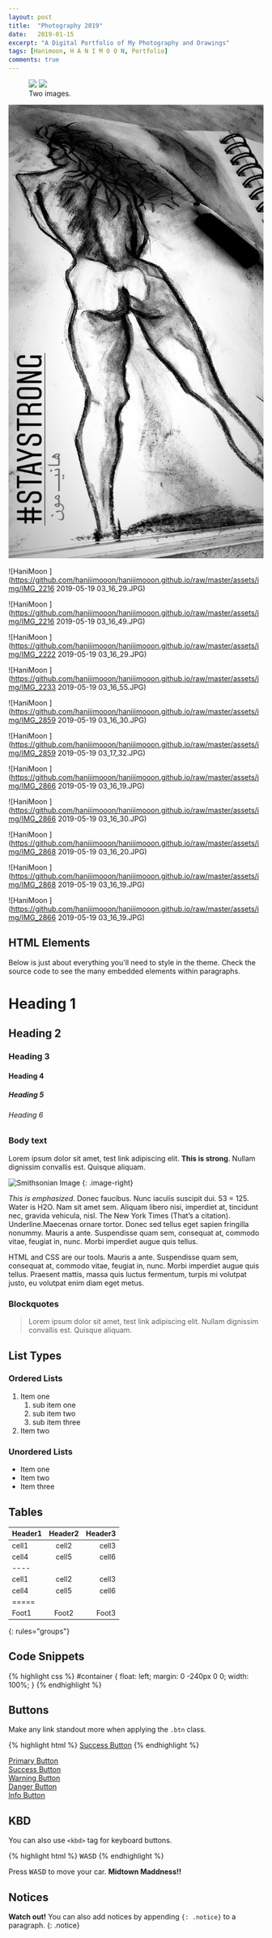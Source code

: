 ```yaml
---
layout: post
title:  "Photography 2019"
date:   2019-01-15
excerpt: "A Digital Portfolio of My Photography and Drawings"
tags: [Hanimoon, H A N I M O O N, Portfolio]
comments: true
---
```


<figure class="half">
	<a href="https://github.com/haniiimooon/haniiimooon.github.io/raw/master/assets/img/IMG_2032.JPG"><img src="http://placehold.it/600x300.jpg"></a>
	<a href="http://placehold.it/1200x600.jpeg"><img src="http://placehold.it/600x300.jpg"></a>
	<figcaption>Two images.</figcaption>
</figure>


![HaniMoon ](https://github.com/haniiimooon/haniiimooon.github.io/raw/master/assets/img/IMG_2032.JPG) 

![HaniMoon ](https://github.com/haniiimooon/haniiimooon.github.io/raw/master/assets/img/IMG_2216 2019-05-19 03_16_29.JPG) 


![HaniMoon ](https://github.com/haniiimooon/haniiimooon.github.io/raw/master/assets/img/IMG_2216 2019-05-19 03_16_49.JPG) 

![HaniMoon ](https://github.com/haniiimooon/haniiimooon.github.io/raw/master/assets/img/IMG_2222 2019-05-19 03_16_29.JPG) 

![HaniMoon ](https://github.com/haniiimooon/haniiimooon.github.io/raw/master/assets/img/IMG_2233 2019-05-19 03_16_55.JPG) 

![HaniMoon ](https://github.com/haniiimooon/haniiimooon.github.io/raw/master/assets/img/IMG_2859 2019-05-19 03_16_30.JPG) 

![HaniMoon ](https://github.com/haniiimooon/haniiimooon.github.io/raw/master/assets/img/IMG_2859 2019-05-19 03_17_32.JPG) 

![HaniMoon ](https://github.com/haniiimooon/haniiimooon.github.io/raw/master/assets/img/IMG_2866 2019-05-19 03_16_19.JPG) 

![HaniMoon ](https://github.com/haniiimooon/haniiimooon.github.io/raw/master/assets/img/IMG_2866 2019-05-19 03_16_30.JPG) 

![HaniMoon ](https://github.com/haniiimooon/haniiimooon.github.io/raw/master/assets/img/IMG_2868 2019-05-19 03_16_20.JPG) 

![HaniMoon ](https://github.com/haniiimooon/haniiimooon.github.io/raw/master/assets/img/IMG_2868 2019-05-19 03_16_19.JPG) 

![HaniMoon ](https://github.com/haniiimooon/haniiimooon.github.io/raw/master/assets/img/IMG_2866 2019-05-19 03_16_19.JPG) 




## HTML Elements

Below is just about everything you'll need to style in the theme. Check the source code to see the many embedded elements within paragraphs.

# Heading 1

## Heading 2

### Heading 3

#### Heading 4

##### Heading 5

###### Heading 6

### Body text

Lorem ipsum dolor sit amet, test link adipiscing elit. **This is strong**. Nullam dignissim convallis est. Quisque aliquam.

![Smithsonian Image](https://mmistakes.github.io/minimal-mistakes/images/3953273590_704e3899d5_m.jpg)
{: .image-right}

*This is emphasized*. Donec faucibus. Nunc iaculis suscipit dui. 53 = 125. Water is H2O. Nam sit amet sem. Aliquam libero nisi, imperdiet at, tincidunt nec, gravida vehicula, nisl. The New York Times (That’s a citation). Underline.Maecenas ornare tortor. Donec sed tellus eget sapien fringilla nonummy. Mauris a ante. Suspendisse quam sem, consequat at, commodo vitae, feugiat in, nunc. Morbi imperdiet augue quis tellus.

HTML and CSS are our tools. Mauris a ante. Suspendisse quam sem, consequat at, commodo vitae, feugiat in, nunc. Morbi imperdiet augue quis tellus. Praesent mattis, massa quis luctus fermentum, turpis mi volutpat justo, eu volutpat enim diam eget metus.

### Blockquotes

> Lorem ipsum dolor sit amet, test link adipiscing elit. Nullam dignissim convallis est. Quisque aliquam.

## List Types

### Ordered Lists

1. Item one
   1. sub item one
   2. sub item two
   3. sub item three
2. Item two

### Unordered Lists

* Item one
* Item two
* Item three

## Tables

| Header1 | Header2 | Header3 |
|:--------|:-------:|--------:|
| cell1   | cell2   | cell3   |
| cell4   | cell5   | cell6   |
|----
| cell1   | cell2   | cell3   |
| cell4   | cell5   | cell6   |
|=====
| Foot1   | Foot2   | Foot3
{: rules="groups"}

## Code Snippets

{% highlight css %}
#container {
  float: left;
  margin: 0 -240px 0 0;
  width: 100%;
}
{% endhighlight %}

## Buttons

Make any link standout more when applying the `.btn` class.

{% highlight html %}
<a href="#" class="btn btn-success">Success Button</a>
{% endhighlight %}

<div markdown="0"><a href="#" class="btn">Primary Button</a></div>
<div markdown="0"><a href="#" class="btn btn-success">Success Button</a></div>
<div markdown="0"><a href="#" class="btn btn-warning">Warning Button</a></div>
<div markdown="0"><a href="#" class="btn btn-danger">Danger Button</a></div>
<div markdown="0"><a href="#" class="btn btn-info">Info Button</a></div>

## KBD

You can also use `<kbd>` tag for keyboard buttons.

{% highlight html %}
<kbd>W</kbd><kbd>A</kbd><kbd>S</kbd><kbd>D</kbd>
{% endhighlight %}

Press <kbd>W</kbd><kbd>A</kbd><kbd>S</kbd><kbd>D</kbd> to move your car. **Midtown Maddness!!**

## Notices

**Watch out!** You can also add notices by appending `{: .notice}` to a paragraph.
{: .notice}
